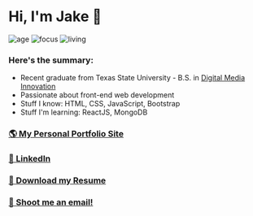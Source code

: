 # Hi, I'm Jake 👋

![age](https://img.shields.io/badge/age-23-blue)
![focus](https://img.shields.io/badge/focus-frontend-brightgreen)
![living](https://img.shields.io/badge/living-Texas-red)

### Here's the summary:
* Recent graduate from Texas State University - B.S. in [Digital Media Innovation](https://www.masscomm.txstate.edu/degrees-programs/digital-media-innovation.html)
* Passionate about front-end web development
* Stuff I know: HTML, CSS, JavaScript, Bootstrap
* Stuff I'm learning: ReactJS, MongoDB

### [🌎 My Personal Portfolio Site](http://www.jakeruff.com/)
### [💼 LinkedIn](http://www.linkedin.com/in/jake-ruff)
### [📝 Download my Resume](http://www.jakeruff.com/)
### [📧 Shoot me an email!](mailto:jake@jakeruff.com)

